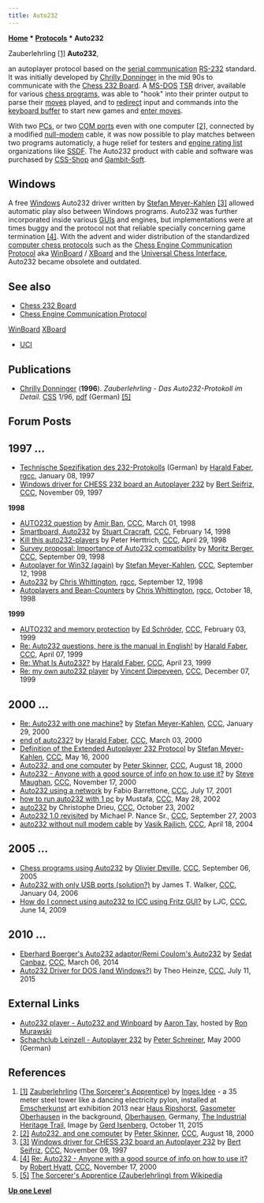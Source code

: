 ```yaml
---
title: Auto232
---
```

**[Home](Home "Home") * [Protocols](Protocols "Protocols") * Auto232**

[](File:Sorcerersapprentice.JPG) Zauberlehrling <a id="cite-note-1" href="#cite-ref-1">[1]</a>
**Auto232**,

an autoplayer protocol based on the [serial communication](https://en.wikipedia.org/wiki/Serial_communication) [RS-232](https://en.wikipedia.org/wiki/RS-232) standard. It was initially developed by [Chrilly Donninger](Chrilly_Donninger "Chrilly Donninger") in the mid 90s to communicate with the [Chess 232 Board](Chess_232_Board "Chess 232 Board"). A [MS-DOS](MS-DOS "MS-DOS") [TSR](https://en.wikipedia.org/wiki/Terminate_and_stay_resident_program) driver, available for various [chess programs](MS-DOS#Engines "MS-DOS"), was able to "hook" into their printer output to parse their [moves](Moves "Moves") played, and to [redirect](<https://en.wikipedia.org/wiki/Redirection_(computing)>) input and commands into the [keyboard buffer](https://en.wikipedia.org/wiki/Keyboard_buffer) to start new games and [enter moves](Entering_Moves "Entering Moves").

With two [PCs](IBM_PC "IBM PC"), or two [COM ports](<https://en.wikipedia.org/wiki/COM_(hardware_interface)>) even with one computer <a id="cite-note-2" href="#cite-ref-2">[2]</a>, connected by a modified [null-modem](https://en.wikipedia.org/wiki/Null_modem) cable, it was now possible to play matches between two programs automaticly, a huge relief for testers and [engine rating list](Engine_Rating_Lists "Engine Rating Lists") organizations like [SSDF](SSDF "SSDF"). The Auto232 product with cable and software was purchased by [CSS-Shop](Dieter_Steinwender#CSS "Dieter Steinwender") and [Gambit-Soft](index.php?title=Gambit-Soft&action=edit&redlink=1 "Gambit-Soft (page does not exist)").

## Windows

A free [Windows](Windows "Windows") Auto232 driver written by [Stefan Meyer-Kahlen](Stefan_Meyer-Kahlen "Stefan Meyer-Kahlen") <a id="cite-note-3" href="#cite-ref-3">[3]</a> allowed automatic play also between Windows programs. Auto232 was further incorporated inside various [GUIs](GUI "GUI") and engines, but implementations were at times buggy and the protocol not that reliable specially concerning game termination <a id="cite-note-4" href="#cite-ref-4">[4]</a>. With the advent and wider distribution of the standardized [computer chess protocols](Protocols "Protocols") such as the [Chess Engine Communication Protocol](Chess_Engine_Communication_Protocol "Chess Engine Communication Protocol") aka [WinBoard](WinBoard "WinBoard") / [XBoard](XBoard "XBoard") and the [Universal Chess Interface](UCI "UCI"), Auto232 became obsolete and outdated.

## See also

- [Chess 232 Board](Chess_232_Board "Chess 232 Board")
- [Chess Engine Communication Protocol](Chess_Engine_Communication_Protocol "Chess Engine Communication Protocol")

[WinBoard](WinBoard "WinBoard")
[XBoard](XBoard "XBoard")

- [UCI](UCI "UCI")

## Publications

- [Chrilly Donninger](Chrilly_Donninger "Chrilly Donninger") (**1996**). *Zauberlehrling - Das Auto232-Protokoll im Detail*. [CSS](Computerschach_und_Spiele "Computerschach und Spiele") 1/96, [pdf](http://www.mustrum.de/chrilly/auto232.pdf) (German) <a id="cite-note-5" href="#cite-ref-5">[5]</a>

## Forum Posts

## 1997 ...

- [Technische Spezifikation des 232-Protokolls](https://groups.google.com/d/msg/rec.games.chess.computer/Y26C-mjUWqE/yojGpxsy4gkJ) (German) by [Harald Faber](index.php?title=Harald_Faber&action=edit&redlink=1 "Harald Faber (page does not exist)"), [rgcc](Computer_Chess_Forums "Computer Chess Forums"), January 08, 1997
- [Windows driver for CHESS 232 board an Autoplayer 232](https://www.stmintz.com/ccc/index.php?id=11806) by [Bert Seifriz](index.php?title=Berthold_Seifriz&action=edit&redlink=1 "Berthold Seifriz (page does not exist)"), [CCC](CCC "CCC"), November 09, 1997

**1998**

- [AUTO232 question](https://www.stmintz.com/ccc/index.php?id=15383) by [Amir Ban](Amir_Ban "Amir Ban"), [CCC](CCC "CCC"), March 01, 1998
- [Smartboard, Auto232](https://www.stmintz.com/ccc/index.php?id=15053) by [Stuart Cracraft](Stuart_Cracraft "Stuart Cracraft"), [CCC](CCC "CCC"), February 14, 1998
- [Kill this auto232-players](https://www.stmintz.com/ccc/index.php?id=17744) by Peter Herttrich, [CCC](CCC "CCC"), April 29, 1998
- [Survey proposal: Importance of Auto232 compatibility](https://www.stmintz.com/ccc/index.php?id=26251) by [Moritz Berger](Moritz_Berger "Moritz Berger"), [CCC](CCC "CCC"), September 09, 1998
- [Autoplayer for Win32 (again)](https://www.stmintz.com/ccc/index.php?id=26448) by [Stefan Meyer-Kahlen](Stefan_Meyer-Kahlen "Stefan Meyer-Kahlen"), [CCC](CCC "CCC"), September 12, 1998
- [Auto232](https://groups.google.com/d/msg/rec.games.chess.computer/_0QqhmplNvc/Hw235ChCMNEJ) by [Chris Whittington](Chris_Whittington "Chris Whittington"), [rgcc](Computer_Chess_Forums "Computer Chess Forums"), September 12, 1998
- [Autoplayers and Bean-Counters](https://groups.google.com/d/msg/rec.games.chess.computer/Jt6Xt11aAV0/nKEElQKgdVkJ) by [Chris Whittington](Chris_Whittington "Chris Whittington"), [rgcc](Computer_Chess_Forums "Computer Chess Forums"), October 18, 1998

**1999**

- [AUTO232 and memory protection](https://www.stmintz.com/ccc/index.php?id=42019) by [Ed Schröder](Ed_Schroder "Ed Schroder"), [CCC](CCC "CCC"), February 03, 1999
- [Re: Auto232 questions, here is the manual in English!](https://www.stmintz.com/ccc/index.php?id=48326) by [Harald Faber](index.php?title=Harald_Faber&action=edit&redlink=1 "Harald Faber (page does not exist)"), [CCC](CCC "CCC"), April 07, 1999
- [Re: What Is Auto232?](https://www.stmintz.com/ccc/index.php?id=49575) by [Harald Faber](index.php?title=Harald_Faber&action=edit&redlink=1 "Harald Faber (page does not exist)"), [CCC](CCC "CCC"), April 23, 1999
- [Re: my own auto232 player](https://www.stmintz.com/ccc/index.php?id=81208) by [Vincent Diepeveen](Vincent_Diepeveen "Vincent Diepeveen"), [CCC](CCC "CCC"), December 07, 1999

## 2000 ...

- [Re: Auto232 with one machine?](https://www.stmintz.com/ccc/index.php?id=93127) by [Stefan Meyer-Kahlen](Stefan_Meyer-Kahlen "Stefan Meyer-Kahlen"), [CCC](CCC "CCC"), January 29, 2000
- [end of auto232?](https://www.stmintz.com/ccc/index.php?id=99969) by [Harald Faber](index.php?title=Harald_Faber&action=edit&redlink=1 "Harald Faber (page does not exist)"), [CCC](CCC "CCC"), March 03, 2000
- [Definition of the Extended Autoplayer 232 Protocol](https://www.stmintz.com/ccc/index.php?id=111002) by [Stefan Meyer-Kahlen](Stefan_Meyer-Kahlen "Stefan Meyer-Kahlen"), [CCC](CCC "CCC"), May 16, 2000
- [Auto232, and one computer](https://www.stmintz.com/ccc/index.php?id=125103) by [Peter Skinner](Peter_Skinner "Peter Skinner"), [CCC](CCC "CCC"), August 18, 2000
- [Auto232 - Anyone with a good source of info on how to use it?](https://www.stmintz.com/ccc/index.php?id=139298) by [Steve Maughan](Steve_Maughan "Steve Maughan"), [CCC](CCC "CCC"), November 17, 2000
- [Auto232 using a network](https://www.stmintz.com/ccc/index.php?id=180062) by Fabio Barrettone, [CCC](CCC "CCC"), July 17, 2001
- [how to run auto232 with 1 pc](https://www.stmintz.com/ccc/index.php?id=232525) by Mustafa, [CCC](CCC "CCC"), May 28, 2002
- [auto232](https://www.stmintz.com/ccc/index.php?id=261225) by Christophe Drieu, [CCC](CCC "CCC"), October 23, 2002
- [Auto232 1.0 revisited](https://www.stmintz.com/ccc/index.php?id=318146) by Michael P. Nance Sr., [CCC](CCC "CCC"), September 27, 2003
- [auto232 without null modem cable](https://www.stmintz.com/ccc/index.php?id=360549) by [Vasik Rajlich](Vasik_Rajlich "Vasik Rajlich"), [CCC](CCC "CCC"), April 18, 2004

## 2005 ...

- [Chess programs using Auto232](https://www.stmintz.com/ccc/index.php?id=448028) by [Olivier Deville](Olivier_Deville "Olivier Deville"), [CCC](CCC "CCC"), September 06, 2005
- [Auto232 with only USB ports (solution?)](https://www.stmintz.com/ccc/index.php?id=476954) by James T. Walker, [CCC](CCC "CCC"), January 04, 2006
- [How do I connect using auto232 to ICC using Fritz GUI?](http://www.talkchess.com/forum/viewtopic.php?t=28407) by LJC, [CCC](CCC "CCC"), June 14, 2009

## 2010 ...

- [Eberhard Boerger's Auto232 adaptor/Remi Coulom's Auto232](http://www.talkchess.com/forum/viewtopic.php?t=51509) by [Sedat Canbaz](index.php?title=Sedat_Canbaz&action=edit&redlink=1 "Sedat Canbaz (page does not exist)"), [CCC](CCC "CCC"), March 06, 2014
- [Auto232 Driver for DOS (and Windows?)](http://www.talkchess.com/forum/viewtopic.php?t=56944) by Theo Heinze, [CCC](CCC "CCC"), July 11, 2015

## External Links

- [Auto232 player - Auto232 and Winboard](http://horizonchess.com/FAQ/Winboard/auto232player.html) by [Aaron Tay](Aaron_Tay "Aaron Tay"), hosted by [Ron Murawski](Ron_Murawski "Ron Murawski")
- [Schachclub Leinzell - Autoplayer 232](http://scleinzell.schachvereine.de/p_basiswissen/autoplayer.shtml) by [Peter Schreiner](Peter_Schreiner "Peter Schreiner"), May 2000 (German)

## References

1. <a id="cite-ref-1" href="#cite-note-1">[1]</a> [Zauberlehrling](<https://de.wikipedia.org/wiki/Zauberlehrling_(Oberhausen)>) ([The Sorcerer's Apprentice](https://en.wikipedia.org/wiki/The_Sorcerer%27s_Apprentice)) by [Inges Idee](https://en.wikipedia.org/wiki/Inges_Idee) - a 35 meter steel tower like a dancing electricity pylon, installed at [Emscherkunst](https://de.wikipedia.org/wiki/Emscherkunst) art exhibition 2013 near [Haus Ripshorst](https://de.wikipedia.org/wiki/Haus_Ripshorst), [Gasometer Oberhausen](https://en.wikipedia.org/wiki/Gasometer_Oberhausen) in the background, [Oberhausen](https://en.wikipedia.org/wiki/Oberhausen), Germany, [The Industrial Heritage Trail](Category:Industrial_Heritage_Trail "Category:Industrial Heritage Trail"), Image by [Gerd Isenberg](Gerd_Isenberg "Gerd Isenberg"), October 11, 2015
1. <a id="cite-ref-2" href="#cite-note-2">[2]</a> [Auto232, and one computer](https://www.stmintz.com/ccc/index.php?id=125103) by [Peter Skinner](Peter_Skinner "Peter Skinner"), [CCC](CCC "CCC"), August 18, 2000
1. <a id="cite-ref-3" href="#cite-note-3">[3]</a> [Windows driver for CHESS 232 board an Autoplayer 232](https://www.stmintz.com/ccc/index.php?id=11806) by [Bert Seifriz](index.php?title=Berthold_Seifriz&action=edit&redlink=1 "Berthold Seifriz (page does not exist)"), [CCC](CCC "CCC"), November 09, 1997
1. <a id="cite-ref-4" href="#cite-note-4">[4]</a> [Re: Auto232 - Anyone with a good source of info on how to use it?](https://www.stmintz.com/ccc/index.php?id=139460) by [Robert Hyatt](Robert_Hyatt "Robert Hyatt"), [CCC](CCC "CCC"), November 17, 2000
1. <a id="cite-ref-5" href="#cite-note-5">[5]</a> [The Sorcerer's Apprentice (Zauberlehrling) from Wikipedia](https://en.wikipedia.org/wiki/The_Sorcerer%27s_Apprentice)

**[Up one Level](Protocols "Protocols")**

